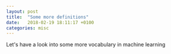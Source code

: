 ```yaml
---
layout: post
title:  "Some more definitions"
date:   2018-02-19 18:11:17 +0100
categories: misc
---
```

Let's have a look into some more vocabulary in machine learning
